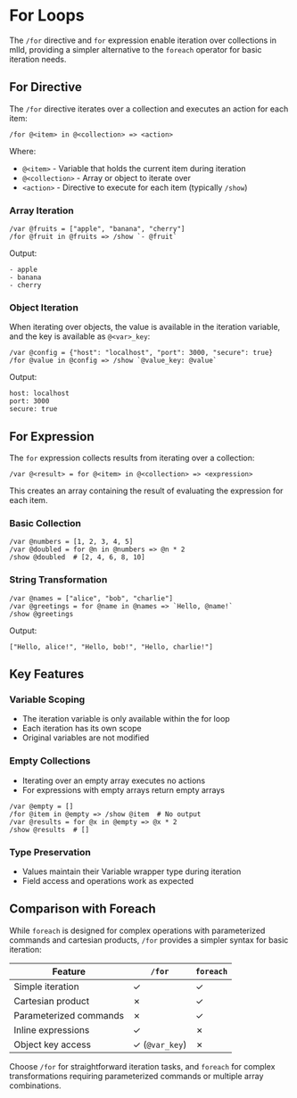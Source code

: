 # For Loops

The `/for` directive and `for` expression enable iteration over collections in mlld, providing a simpler alternative to the `foreach` operator for basic iteration needs.

## For Directive

The `/for` directive iterates over a collection and executes an action for each item:

```mlld
/for @<item> in @<collection> => <action>
```

Where:
- `@<item>` - Variable that holds the current item during iteration
- `@<collection>` - Array or object to iterate over
- `<action>` - Directive to execute for each item (typically `/show`)

### Array Iteration

```mlld
/var @fruits = ["apple", "banana", "cherry"]
/for @fruit in @fruits => /show `- @fruit`
```

Output:
```
- apple
- banana  
- cherry
```

### Object Iteration

When iterating over objects, the value is available in the iteration variable, and the key is available as `@<var>_key`:

```mlld
/var @config = {"host": "localhost", "port": 3000, "secure": true}
/for @value in @config => /show `@value_key: @value`
```

Output:
```
host: localhost
port: 3000
secure: true
```

## For Expression

The `for` expression collects results from iterating over a collection:

```mlld
/var @<result> = for @<item> in @<collection> => <expression>
```

This creates an array containing the result of evaluating the expression for each item.

### Basic Collection

```mlld
/var @numbers = [1, 2, 3, 4, 5]
/var @doubled = for @n in @numbers => @n * 2
/show @doubled  # [2, 4, 6, 8, 10]
```

### String Transformation

```mlld
/var @names = ["alice", "bob", "charlie"]
/var @greetings = for @name in @names => `Hello, @name!`
/show @greetings
```

Output:
```
["Hello, alice!", "Hello, bob!", "Hello, charlie!"]
```

## Key Features

### Variable Scoping
- The iteration variable is only available within the for loop
- Each iteration has its own scope
- Original variables are not modified

### Empty Collections
- Iterating over an empty array executes no actions
- For expressions with empty arrays return empty arrays

```mlld
/var @empty = []
/for @item in @empty => /show @item  # No output
/var @results = for @x in @empty => @x * 2
/show @results  # []
```

### Type Preservation
- Values maintain their Variable wrapper type during iteration
- Field access and operations work as expected

## Comparison with Foreach

While `foreach` is designed for complex operations with parameterized commands and cartesian products, `/for` provides a simpler syntax for basic iteration:

| Feature | `/for` | `foreach` |
|---------|--------|-----------|
| Simple iteration | ✓ | ✓ |
| Cartesian product | ✗ | ✓ |
| Parameterized commands | ✗ | ✓ |
| Inline expressions | ✓ | ✗ |
| Object key access | ✓ (`@var_key`) | ✗ |

Choose `/for` for straightforward iteration tasks, and `foreach` for complex transformations requiring parameterized commands or multiple array combinations.